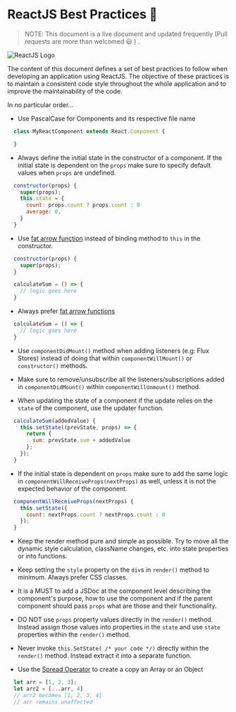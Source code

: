 # ReactJS  Best Practices :star2:

> NOTE: This document is a live document and updated frequently (Pull requests are more than welcomed :smiley: ) .
 
![ReactJS Logo](https://cdn-images-1.medium.com/max/2000/1*3SrhT42nL9Sprx6mh6sGnA.png)

The content of this document defines a set of best practices to follow when developing an application using ReactJS. The objective of these practices is to maintain a consistent code style throughout the whole application and to improve the maintainability of the code. 

In no particular order...

- Use PascalCase for Components and its respective file name
```javascript
  class MyReactComponent extends React.Component {

  }
```

- Always define the initial state in the constructor of a component. If the initial state is dependent on the `props` make sure to specify default values when `props` are undefined.
```javascript
  constructor(props) {
    super(props);
    this.state = {
      count: props.count ? props.count : 0
      average: 0,
    }
  }
```

- Use [fat arrow function](https://developer.mozilla.org/en-US/docs/Web/JavaScript/Reference/Functions/Arrow_functions) instead of binding method to `this` in the constructor.
```javascript
  constructor(props) {
    super(props);
  }

  calculateSum = () => {
    // logic goes here
  }
```

- Always prefer [fat arrow functions](https://developer.mozilla.org/en-US/docs/Web/JavaScript/Reference/Functions/Arrow_functions)
```javascript
  calculateSum = () => {
    // logic goes here
  }
```

- Use `componentDidMount()` method when adding listeners (e.g: Flux Stores) instead of doing that within `componentWillMount()` or `constructor()` methods.

- Make sure to remove/unsubscribe all the listeners/subscriptions added in `componentDidMount()` within `componentWillUnmount()` method.

- When updating the state of a component if the update relies on the `state` of the component, use the updater function.

```javascript
  calculateSum(addedValue) {
    this.setState((prevState, props) => {
      return {
        sum: prevState.sum + addedValue
      };
    });
  }
```

- If the initial state is dependent on `props` make sure to add the same logic in `componentWillReceiveProps(nextProps)` as well, unless it is not the expected behavior of the component.
```javascript
  componentWillReceiveProps(nextProps) {
    this.setState({
      count: nextProps.count ? nextProps.count : 0
    });
  }
```

- Keep the render method pure and simple as possible. Try to move all the dynamic style calculation, className changes, etc. into state properties or into functions.

- Keep setting the `style` property on the `div`s in `render()` method to minimum. Always prefer CSS classes.

- It is a MUST to add a JSDoc at the component level describing the component's purpose, how to use the component and if the parent component should pass `props` what are those and their functionality.

- DO NOT use `props` property values directly in the `render()` method. Instead assign those values into properties in the `state` and use `state` properties within the `render()` method.

- Never invoke `this.SetState( /* your code */)` directly within the `render()` method. Instead extract it into a separate function.

- Use the [Spread Operator](https://developer.mozilla.org/en-US/docs/Web/JavaScript/Reference/Operators/Spread_operator) to create a copy an Array or an Object
```javascript
  let arr = [1, 2, 3];
  let arr2 = [...arr, 4] 
  // arr2 becomes [1, 2, 3, 4]
  // arr remains unaffected
```







 

